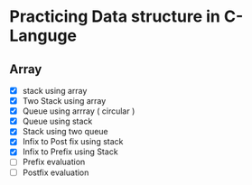 # Practicing Data structure in C-Languge

## Array
- [x] stack using array
- [x] Two Stack using array
- [x] Queue using arrray ( circular )
- [x] Queue using  stack
- [x] Stack using two queue
- [x] Infix to Post fix using stack
- [x] Infix to Prefix using Stack 
- [ ] Prefix evaluation
- [ ] Postfix evaluation
